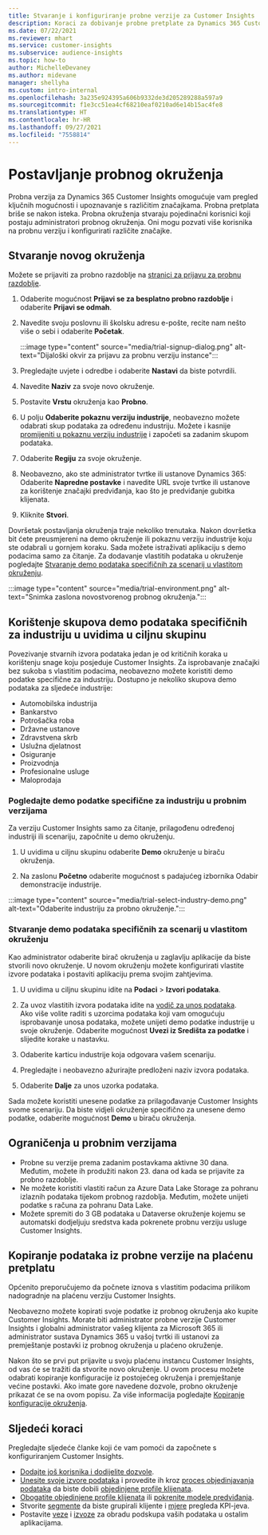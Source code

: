 ```yaml
---
title: Stvaranje i konfiguriranje probne verzije za Customer Insights
description: Koraci za dobivanje probne pretplate za Dynamics 365 Customer Insights i konfiguraciju.
ms.date: 07/22/2021
ms.reviewer: mhart
ms.service: customer-insights
ms.subservice: audience-insights
ms.topic: how-to
author: MichelleDevaney
ms.author: midevane
manager: shellyha
ms.custom: intro-internal
ms.openlocfilehash: 3a235e924395a606b9332de3d205289288a597a9
ms.sourcegitcommit: f1e3cc51ea4cf68210eaf0210ad6e14b15ac4fe8
ms.translationtype: HT
ms.contentlocale: hr-HR
ms.lasthandoff: 09/27/2021
ms.locfileid: "7558814"
---
```

# <a name="set-up-a-trial-environment"></a>Postavljanje probnog okruženja 

Probna verzija za Dynamics 365 Customer Insights omogućuje vam pregled ključnih mogućnosti i upoznavanje s različitim značajkama. Probna pretplata briše se nakon isteka. Probna okruženja stvaraju pojedinačni korisnici koji postaju administratori probnog okruženja. Oni mogu pozvati više korisnika na probnu verziju i konfigurirati različite značajke.

## <a name="create-a-trial-environment"></a>Stvaranje novog okruženja

Možete se prijaviti za probno razdoblje na [stranici za prijavu za probnu razdoblje](https://dynamics.microsoft.com/get-started/free-trial/?appname=customerinsights). 

1. Odaberite mogućnost **Prijavi se za besplatno probno razdoblje** i odaberite **Prijavi se odmah**.

1. Navedite svoju poslovnu ili školsku adresu e-pošte, recite nam nešto više o sebi i odaberite **Početak**.

   :::image type="content" source="media/trial-signup-dialog.png" alt-text="Dijaloški okvir za prijavu za probnu verziju instance":::

1. Pregledajte uvjete i odredbe i odaberite **Nastavi** da biste potvrdili.

1. Navedite **Naziv** za svoje novo okruženje. 

1. Postavite **Vrstu** okruženja kao **Probno**.

1. U polju **Odaberite pokaznu verziju industrije**, neobavezno možete odabrati skup podataka za određenu industriju. Možete i kasnije [promijeniti u pokaznu verziju industrije](#use-industry-specific-demo-data-sets-in-audience-insights) i započeti sa zadanim skupom podataka.

1. Odaberite **Regiju** za svoje okruženje.

1. Neobavezno, ako ste administrator tvrtke ili ustanove Dynamics 365: Odaberite **Napredne postavke** i navedite URL svoje tvrtke ili ustanove za korištenje značajki predviđanja, kao što je predviđanje gubitka klijenata. 

1. Kliknite **Stvori**. 

Dovršetak postavljanja okruženja traje nekoliko trenutaka. Nakon dovršetka bit ćete preusmjereni na demo okruženje ili pokaznu verziju industrije koju ste odabrali u gornjem koraku. Sada možete istraživati aplikaciju s demo podacima samo za čitanje. Za dodavanje vlastitih podataka u okruženje pogledajte [Stvaranje demo podataka specifičnih za scenarij u vlastitom okruženju](#create-scenario-specific-demo-data-in-your-own-environment).

:::image type="content" source="media/trial-environment.png" alt-text="Snimka zaslona novostvorenog probnog okruženja.":::

## <a name="use-industry-specific-demo-data-sets-in-audience-insights"></a>Korištenje skupova demo podataka specifičnih za industriju u uvidima u ciljnu skupinu

Povezivanje stvarnih izvora podataka jedan je od kritičnih koraka u korištenju snage koju posjeduje Customer Insights. Za isprobavanje značajki bez sukoba s vlastitim podacima, neobavezno možete koristiti demo podatke specifične za industriju. Dostupno je nekoliko skupova demo podataka za sljedeće industrije: 

-   Automobilska industrija
-   Bankarstvo
-   Potrošačka roba
-   Državne ustanove
-   Zdravstvena skrb
-   Uslužna djelatnost
-   Osiguranje
-   Proizvodnja
-   Profesionalne usluge
-   Maloprodaja

### <a name="see-industry-specific-demo-data-in-trials"></a>Pogledajte demo podatke specifične za industriju u probnim verzijama

Za verziju Customer Insights samo za čitanje, prilagođenu određenoj industriji ili scenariju, započnite u demo okruženju. 
 
1.  U uvidima u ciljnu skupinu odaberite **Demo** okruženje u biraču okruženja.

2.  Na zaslonu **Početno** odaberite mogućnost s padajućeg izbornika Odabir demonstracije industrije.

:::image type="content" source="media/trial-select-industry-demo.png" alt-text="Odaberite industriju za probno okruženje.":::

### <a name="create-scenario-specific-demo-data-in-your-own-environment"></a>Stvaranje demo podataka specifičnih za scenarij u vlastitom okruženju

Kao administrator odaberite birač okruženja u zaglavlju aplikacije da biste stvorili novo okruženje. U novom okruženju možete konfigurirati vlastite izvore podataka i postaviti aplikaciju prema svojim zahtjevima. 

1.  U uvidima u ciljnu skupinu idite na **Podaci** > **Izvori podataka**.

2.  Za uvoz vlastitih izvora podataka idite na [vodič za unos podataka](data-sources.md).     
   Ako više volite raditi s uzorcima podataka koji vam omogućuju isprobavanje unosa podataka, možete unijeti demo podatke industrije u svoje okruženje. Odaberite mogućnost **Uvezi iz Središta za podatke** i slijedite korake u nastavku.

3.  Odaberite karticu industrije koja odgovara vašem scenariju. 

4.  Pregledajte i neobavezno ažurirajte predloženi naziv izvora podataka. 

5.  Odaberite **Dalje** za unos uzorka podataka. 

Sada možete koristiti unesene podatke za prilagođavanje Customer Insights svome scenariju. Da biste vidjeli okruženje specifično za unesene demo podatke, odaberite mogućnost **<Industry> Demo** u biraču okruženja.

## <a name="limitations-in-trials"></a>Ograničenja u probnim verzijama

- Probne su verzije prema zadanim postavkama aktivne 30 dana. Međutim, možete ih produžiti nakon 23. dana od kada se prijavite za probno razdoblje.
- Ne možete koristiti vlastiti račun za Azure Data Lake Storage za pohranu izlaznih podataka tijekom probnog razdoblja. Međutim, možete unijeti podatke s računa za pohranu Data Lake.
- Možete spremiti do 3 GB podataka u Dataverse okruženje kojemu se automatski dodjeljuju sredstva kada pokrenete probnu verziju usluge Customer Insights.

## <a name="copy-data-from-a-trial-to-a-paid-subscription"></a>Kopiranje podataka iz probne verzije na plaćenu pretplatu

Općenito preporučujemo da počnete iznova s vlastitim podacima prilikom nadogradnje na plaćenu verziju Customer Insights. 

Neobavezno možete kopirati svoje podatke iz probnog okruženja ako kupite Customer Insights. Morate biti administrator probne verzije Customer Insights i globalni administrator vašeg klijenta za Microsoft 365 ili administrator sustava Dynamics 365 u vašoj tvrtki ili ustanovi za premještanje postavki iz probnog okruženja u plaćeno okruženje. 

Nakon što se prvi put prijavite u svoju plaćenu instancu Customer Insights, od vas će se tražiti da stvorite novo okruženje. U ovom procesu možete odabrati kopiranje konfiguracije iz postojećeg okruženja i premještanje većine postavki. Ako imate gore navedene dozvole, probno okruženje prikazat će se na ovom popisu. Za više informacija pogledajte [Kopiranje konfiguracije okruženja](manage-environments.md#copy-the-environment-configuration).

## <a name="next-steps"></a>Sljedeći koraci

Pregledajte sljedeće članke koji će vam pomoći da započnete s konfiguriranjem Customer Insights. 

- [Dodajte još korisnika i dodijelite dozvole](permissions.md).
- [Unesite svoje izvore podataka](data-sources.md) i provedite ih kroz [proces objedinjavanja podataka](data-unification.md) da biste dobili [objedinjene profile klijenata](customer-profiles.md).
- [Obogatite objedinjene profile klijenata](enrichment-hub.md) ili [pokrenite modele predviđanja](predictions-overview.md).
- Stvorite [segmente](segments.md) da biste grupirali klijente i [mjere](measures.md) pregleda KPI-jeva.
- Postavite [veze](connections.md) i [izvoze](export-destinations.md) za obradu podskupa vaših podataka u ostalim aplikacijama.

